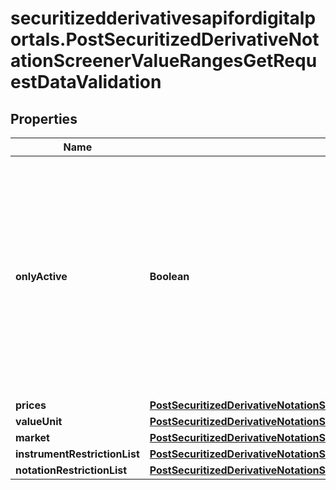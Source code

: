 # securitizedderivativesapifordigitalportals.PostSecuritizedDerivativeNotationScreenerValueRangesGetRequestDataValidation

## Properties

Name | Type | Description | Notes
------------ | ------------- | ------------- | -------------
**onlyActive** | **Boolean** | If &#x60;true&#x60;, only active notations will be returned. The term \&quot;active\&quot; reflects the fact that notations and related data is not being deleted immediately after becoming irrelevant (e.g. because the source does not provide a price anymore), but remains in general retrievable for up to 6 months. | [optional] [default to true]
**prices** | [**PostSecuritizedDerivativeNotationScreenerValueRangesGetRequestDataValidationPrices**](PostSecuritizedDerivativeNotationScreenerValueRangesGetRequestDataValidationPrices.md) |  | [optional] 
**valueUnit** | [**PostSecuritizedDerivativeNotationScreenerValueRangesGetRequestDataValidationValueUnit**](PostSecuritizedDerivativeNotationScreenerValueRangesGetRequestDataValidationValueUnit.md) |  | [optional] 
**market** | [**PostSecuritizedDerivativeNotationScreenerValueRangesGetRequestDataValidationMarket**](PostSecuritizedDerivativeNotationScreenerValueRangesGetRequestDataValidationMarket.md) |  | [optional] 
**instrumentRestrictionList** | [**PostSecuritizedDerivativeNotationScreenerValueRangesGetRequestDataValidationInstrumentRestrictionList**](PostSecuritizedDerivativeNotationScreenerValueRangesGetRequestDataValidationInstrumentRestrictionList.md) |  | [optional] 
**notationRestrictionList** | [**PostSecuritizedDerivativeNotationScreenerValueRangesGetRequestDataValidationNotationRestrictionList**](PostSecuritizedDerivativeNotationScreenerValueRangesGetRequestDataValidationNotationRestrictionList.md) |  | [optional] 


